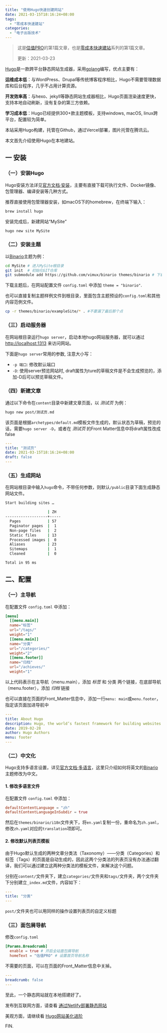 ```yaml
---
title: "使用Hugo快速创建网站"
date: 2021-03-15T18:16:24+08:00
tags:
  - "零成本快速建站"
categories:
  - "电子出版技术"
---
```


> 这是[估值PRO](guzhi.pro)的第1篇文章，也是[零成本快速建站](/tags/零成本快速建站/)系列的第1篇文章。
>
> 更新：2021-03-23

[Hugo](https://gohugo.io/)是一款跨平台静态网站生成器，采用[golang](https://golang.org/)编写，优点主要有：

**运维成本低**：与WordPress、Drupal等传统博客程序相比，Hugo不需要管理数据库和后台程序，几乎不占用计算资源。

**开发效率高**：与hexo、jekyll等静态网站生成器相比，Hugo页面渲染速度更快，支持本地自动刷新，没有复杂的第三方依赖。

**学习成本低**：Hugo已经提供300+款主题模板，支持windows, macOS, linux跨平台，配置较为简单。

<!--more-->

本站采用Hugo构建，托管在Github，通过Vercel部署，图片托管在腾讯云。

本文首先介绍使用Hugo在本地建站。


## 一 安装

### （一）安装Hugo

Hugo安装方法详见[官方文档·安装](https://gohugo.io/getting-started/installing/)，主要有直接下载可执行文件、Docker镜像、包管理器、编译安装等几种方式。

推荐直接使用包管理器安装，如macOS下的homebrew，在终端下输入：

```bash
brew install hugo
```

安装完成后，新建网站“MySite”

```bash
hugo new site MySite
```

### （二）安装主题

以[Binario](https://github.com/vimux/binario/)主题为例：

```bash
cd MySite # 进入MySite根目录
git init  # 初始化GIT仓库
git submodule add https://github.com/vimux/binario themes/binario # 下载主题到 themes/ 文件夹
```

下载主题后，在网站配置文件 `config.toml` 中添加 `theme = "binario"`.

也可以直接复制主题样例文件到根目录，里面包含主题预设的`config.toml`和其他内容范例文件。

```bash
cp -r themes/binario/exampleSite/* . #不要漏了最后那个点
```

### （三）启动服务器

在网站根目录运行`hugo server`，启动本地hugo网站服务器，就可以通过 [http://localhost:1313](http://localhost:1313/) 来访问网站。

下面是`hugo server`常用的参数, 注意大小写：

- `-p 端口`: 修改默认端口
- `-D`: 使用server预览网站时, draft属性为ture的草稿文件是不会生成预览的，添加-D后可以预览草稿文件。

### （四）新建文章

通过以下命令在`content`目录中新建文章页面，以 *测试页* 为例：

```bash
hugo new post/测试页.md
```

该页面是根据`archetypes/default.md`模板文件生成的，默认状态为草稿，预览的话，需要`hugo server -D`，或者在 *测试页* 的Front Matter信息中将draft属性改成false

```yaml
---
title: "测试页"
date: 2021-03-15T18:16:24+08:00
draft: false
---
```

### （五）生成网站

在网站根目录中输入`hugo`命令，不带任何参数，则默认`/public`目录下面生成静态网站文件。

```bash
Start building sites … 

                   | ZH  
-------------------+-----
  Pages            | 57  
  Paginator pages  |  1  
  Non-page files   |  2  
  Static files     | 13  
  Processed images |  0  
  Aliases          | 23  
  Sitemaps         |  1  
  Cleaned          |  0  

Total in 95 ms
```

## 二、配置

### （一）主导航

在配置文件 `config.toml` 中添加：

```toml
[menu]
  [[menu.main]]
  name="标签"
  url="/tags/"
  weight="1"
  [[menu.main]]
  name="分类"
  url="/categories/"
  weight="2"
  [[menu.footer]]
  name="归档"
  url="/achieves/"
  weight="1"
```

以上代码表示在主导航（menu.main），添加 *标签* 和 分类 两个链接，在底部导航（menu.footer），添加 *归档* 链接

也可以直接在页面的Front_Matter信息中，添加一行`menu: main`或`menu.footer`，指定该页面加进导航中

```yaml
---
title: About Hugo
description: Hugo, the world’s fastest framework for building websites
date: 2019-02-28
author: Hugo Authors
menu: footer
---
```

### （二）中文化

Hugo支持多语言设置，详见[官方文档·多语言](https://gohugo.io/content-management/multilingual/)，这里只介绍如何将英文的[Binario](https://github.com/vimux/binario/)主题修改为中文。

#### 1. 修改多语言文件

在配置文件 `config.toml` 中添加：

```toml
defaultContentLanguage = "zh"
defaultContentLanguageInSubdir = true
```

然后在`themes/binario/i18n`文件夹下，将`en.yaml`复制一份，重命名为`zh.yaml`，修改`zh.yaml`对应的`translation`项即可。

#### 2. 修改默认列表页模板

由于Hugo默认生成的两种文章分类法（Taxonomy）——分类（Categories）和标签（Tags）的页面是自动生成的，因此这两个分类法的列表页没有办法通过翻译，我们可以通过建立这两种分类法的模板文件，来解决这个问题。

分别在`content/`文件夹下，建立`categories/`文件夹和`tags/`文件夹，两个文件夹下分别建立`_index.md`文件，内容如下：

```yaml
---
title: "分类"
---
```

`post/`文件夹也可以用同样的操作设置列表页的自定义标题

### （三）面包屑导航

修改`config.toml`

```toml
[Params.Breadcrumb]
  enable = true # 开启全站面包屑导航
  homeText = "估值PRO" # 设置首页导航名称
```

不需要的页面，可以在页面的Front_Matter信息中关掉。

```yaml
---
breadcrumb: false
---
```

至此，一个静态网站就在本地搭建好了。

发布到互联网方面，请查看 [通过Netlify部署静态网站](../通过netlify部署静态网站/)

美观方面，请继续看 [Hugo网站美化进阶](../hugo网站美化进阶/)

FIN.

